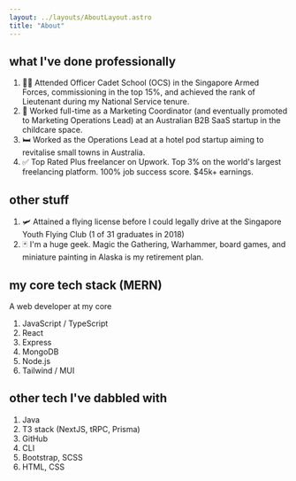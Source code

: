 ```yaml
---
layout: ../layouts/AboutLayout.astro
title: "About"
---
```


## what I've done professionally

1. 👮🏽 Attended Officer Cadet School (OCS) in the Singapore Armed Forces, commissioning in the top 15%, and achieved the rank of Lieutenant during my National Service tenure.
2. 🚀 Worked full-time as a Marketing Coordinator (and eventually promoted to Marketing Operations Lead) at an Australian B2B SaaS startup in the childcare space.
3. 🛏️ Worked as the Operations Lead at a hotel pod startup aiming to revitalise small towns in Australia.
4. ✅ Top Rated Plus freelancer on Upwork. Top 3% on the world's largest freelancing platform. 100% job success score. $45k+ earnings.

## other stuff

1. 🛩️ Attained a flying license before I could legally drive at the Singapore Youth Flying Club (1 of 31 graduates in 2018)
2. 🃏 I'm a huge geek. Magic the Gathering, Warhammer, board games, and miniature painting in Alaska is my retirement plan.

## my core tech stack (MERN)

A web developer at my core

1. JavaScript / TypeScript
2. React
3. Express
4. MongoDB
5. Node.js
6. Tailwind / MUI

## other tech I've dabbled with

1. Java
2. T3 stack (NextJS, tRPC, Prisma)
3. GitHub
4. CLI
5. Bootstrap, SCSS
6. HTML, CSS
